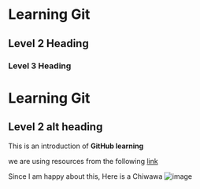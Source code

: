 # Learning Git

## Level 2 Heading 

### Level 3 Heading

Learning Git
============

Level 2 alt heading
----

This is an introduction of **GitHub learning**

we are using resources from the following [link](https://github.com/LandyMi2/LearningGit/edit/master/README.md)

Since I am happy about this, Here is a Chiwawa 
![image](https://images-na.ssl-images-amazon.com/images/I/314KFtHbOJL.jpg)
